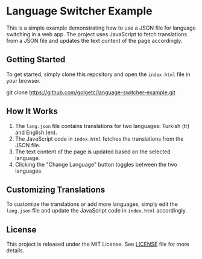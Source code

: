 # Language Switcher Example

This is a simple example demonstrating how to use a JSON file for language switching in a web app. The project uses JavaScript to fetch translations from a JSON file and updates the text content of the page accordingly.

## Getting Started

To get started, simply clone this repository and open the `index.html` file in your browser.

git clone https://github.com/golgetc/language-switcher-example.git

## How It Works

1. The `lang.json` file contains translations for two languages: Turkish (tr) and English (en).
2. The JavaScript code in `index.html` fetches the translations from the JSON file.
3. The text content of the page is updated based on the selected language.
4. Clicking the "Change Language" button toggles between the two languages.

## Customizing Translations

To customize the translations or add more languages, simply edit the `lang.json` file and update the JavaScript code in `index.html` accordingly.

## License

This project is released under the MIT License. See [LICENSE](LICENSE) file for more details.
